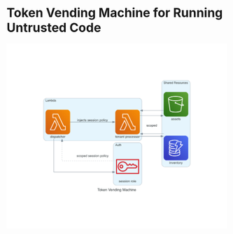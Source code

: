 # Token Vending Machine for Running Untrusted Code

![token vending machine diagram](./diagram/token_vending_machine.png)